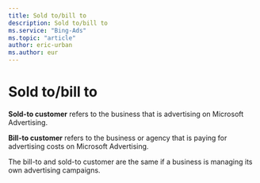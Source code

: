 ```yaml
---
title: Sold to/bill to
description: Sold to/bill to
ms.service: "Bing-Ads"
ms.topic: "article"
author: eric-urban
ms.author: eur
---
```


# Sold to/bill to

**Sold-to customer** refers to the business that is advertising on Microsoft Advertising.

**Bill-to customer** refers to the business or agency that is paying for advertising costs on Microsoft Advertising.

The bill-to and sold-to customer are the same if a business is managing its own advertising campaigns.


